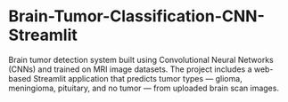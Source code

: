 # Brain-Tumor-Classification-CNN-Streamlit
Brain tumor detection system built using Convolutional Neural Networks (CNNs) and trained on MRI image datasets. The project includes a web-based Streamlit application that predicts tumor types — glioma, meningioma, pituitary, and no tumor — from uploaded brain scan images.
